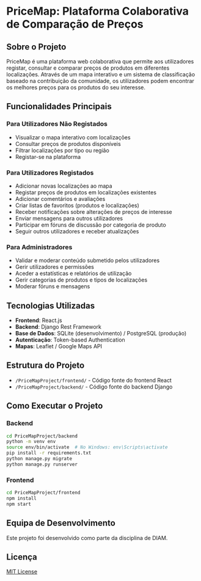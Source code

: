 # PriceMap: Plataforma Colaborativa de Comparação de Preços

## Sobre o Projeto
PriceMap é uma plataforma web colaborativa que permite aos utilizadores registar, consultar e comparar preços de produtos em diferentes localizações. Através de um mapa interativo e um sistema de classificação baseado na contribuição da comunidade, os utilizadores podem encontrar os melhores preços para os produtos do seu interesse.

## Funcionalidades Principais

### Para Utilizadores Não Registados
- Visualizar o mapa interativo com localizações
- Consultar preços de produtos disponíveis
- Filtrar localizações por tipo ou região
- Registar-se na plataforma

### Para Utilizadores Registados
- Adicionar novas localizações ao mapa
- Registar preços de produtos em localizações existentes
- Adicionar comentários e avaliações
- Criar listas de favoritos (produtos e localizações)
- Receber notificações sobre alterações de preços de interesse
- Enviar mensagens para outros utilizadores
- Participar em fóruns de discussão por categoria de produto
- Seguir outros utilizadores e receber atualizações

### Para Administradores
- Validar e moderar conteúdo submetido pelos utilizadores
- Gerir utilizadores e permissões
- Aceder a estatísticas e relatórios de utilização
- Gerir categorias de produtos e tipos de localizações
- Moderar fóruns e mensagens

## Tecnologias Utilizadas
- **Frontend**: React.js
- **Backend**: Django Rest Framework
- **Base de Dados**: SQLite (desenvolvimento) / PostgreSQL (produção)
- **Autenticação**: Token-based Authentication
- **Mapas**: Leaflet / Google Maps API

## Estrutura do Projeto
- `/PriceMapProject/frontend/` - Código fonte do frontend React
- `/PriceMapProject/backend/` - Código fonte do backend Django

## Como Executar o Projeto

### Backend
```bash
cd PriceMapProject/backend
python -m venv env
source env/bin/activate  # No Windows: env\Scripts\activate
pip install -r requirements.txt
python manage.py migrate
python manage.py runserver
```

### Frontend
```bash
cd PriceMapProject/frontend
npm install
npm start
```

## Equipa de Desenvolvimento
Este projeto foi desenvolvido como parte da disciplina de DIAM.

## Licença
[MIT License](LICENSE) 
